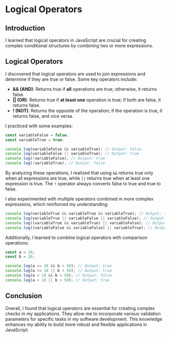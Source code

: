 # Logical Operators

## Introduction
I learned that logical operators in JavaScript are crucial for creating complex conditional structures by combining two or more expressions.

## Logical Operators
I discovered that logical operators are used to join expressions and determine if they are true or false. Some key operators include:

- **&& (AND)**: Returns true if **all** operations are true; otherwise, it returns false.
- **|| (OR)**: Returns true if **at least one** operation is true; if both are false, it returns false.
- **! (NOT)**: Returns the opposite of the operation; if the operation is true, it returns false, and vice versa.

I practiced with some examples:
```javascript
const variableFalse = false;
const variableTrue = true;

console.log(variableFalse && variableTrue); // Output: false
console.log(variableFalse || variableTrue); // Output: true
console.log(!variableFalse); // Output: true
console.log(!variableTrue); // Output: false
```

By analyzing these operations, I realized that using `&&` returns true only when all expressions are true, while `||` returns true when at least one expression is true. The `!` operator always converts false to true and true to false.

I also experimented with multiple operators combined in more complex expressions, which reinforced my understanding:
```javascript
console.log(variableTrue && variableTrue && variableTrue); // Output: true
console.log(variableTrue || variableFalse || variableFalse); // Output: true
console.log((variableTrue && variableTrue) || variableFalse); // Output: true
console.log((variableFalse && variableFalse) || variableTrue); // Output: true
```

Additionally, I learned to combine logical operators with comparison operations:
```javascript
const a = 10;
const b = 20;

console.log(a >= 10 && b < 50); // Output: true
console.log(a >= 10 || b < 50); // Output: true
console.log(a < 10 && b < 50); // Output: false
console.log(a < 10 || b < 50); // Output: true
```

## Conclusion
Overall, I found that logical operators are essential for creating complex checks in my applications. They allow me to incorporate various validation parameters for specific tasks in my software development. This knowledge enhances my ability to build more robust and flexible applications in JavaScript.
